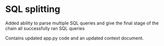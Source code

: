 # SQL splitting
Added ability to parse multiple SQL queries and give the final stage of the chain all successfully ran SQL queries


Contains updated app.py code and an updated context document.
